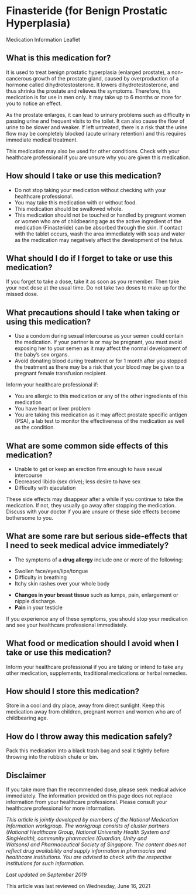 # Finasteride (for Benign Prostatic Hyperplasia)

Medication Information Leaflet

What is this medication for?
----------------------------

It is used to treat benign prostatic hyperplasia (enlarged prostate), a non-cancerous growth of the prostate gland, caused by overproduction of a hormone called dihydrotestosterone. It lowers dihydrotestosterone, and thus shrinks the prostate and relieves the symptoms. Therefore, this medication is for use in men only. It may take up to 6 months or more for you to notice an effect.

As the prostate enlarges, it can lead to urinary problems such as difficulty in passing urine and frequent visits to the toilet. It can also cause the flow of urine to be slower and weaker. If left untreated, there is a risk that the urine flow may be completely blocked (acute urinary retention) and this requires immediate medical treatment.

This medication may also be used for other conditions. Check with your healthcare professional if you are unsure why you are given this medication.

How should I take or use this medication?
-----------------------------------------

* Do not stop taking your medication without checking with your healthcare professional.
* You may take this medication with or without food.
* This medication should be swallowed whole.
* This medication should not be touched or handled by pregnant women or women who are of childbearing age as the active ingredient of the medication (Finasteride) can be absorbed through the skin. If contact with the tablet occurs, wash the area immediately with soap and water as the medication may negatively affect the development of the fetus.

What should I do if I forget to take or use this medication?
------------------------------------------------------------

If you forget to take a dose, take it as soon as you remember. Then take your next dose at the usual time. Do not take two doses to make up for the missed dose.

What precautions should I take when taking or using this medication?
--------------------------------------------------------------------

* Use a condom during sexual intercourse as your semen could contain the medication. If your partner is or may be pregnant, you must avoid exposing her to your semen as it may affect the normal development of the baby’s sex organs.
* Avoid donating blood during treatment or for 1 month after you stopped the treatment as there may be a risk that your blood may be given to a pregnant female transfusion recipient.

Inform your healthcare professional if:

* You are allergic to this medication or any of the other ingredients of this medication
* You have heart or liver problem
* You are taking this medication as it may affect prostate specific antigen (PSA), a lab test to monitor the effectiveness of the medication as well as the condition.

What are some common side effects of this medication?
-----------------------------------------------------

* Unable to get or keep an erection firm enough to have sexual intercourse
* Decreased libido (sex drive); less desire to have sex
* Difficulty with ejaculation

These side effects may disappear after a while if you continue to take the medication. If not, they usually go away after stopping the medication. Discuss with your doctor if you are unsure or these side effects become bothersome to you.

What are some rare but serious side-effects that I need to seek medical advice immediately?
-------------------------------------------------------------------------------------------

* The symptoms of a **drug allergy** include one or more of the following:

+ Swollen face/eyes/lips/tongue
+ Difficulty in breathing
+ Itchy skin rashes over your whole body

* **Changes in your breast tissue** such as lumps, pain, enlargement or nipple discharge.
* **Pain** in your testicle

If you experience any of these symptoms, you should stop your medication and see your healthcare professional immediately.

What food or medication should I avoid when I take or use this medication?
--------------------------------------------------------------------------

Inform your healthcare professional if you are taking or intend to take any other medication, supplements, traditional medications or herbal remedies.

How should I store this medication?
-----------------------------------

Store in a cool and dry place, away from direct sunlight. Keep this medication away from children, pregnant women and women who are of childbearing age.

How do I throw away this medication safely?
-------------------------------------------

Pack this medication into a black trash bag and seal it tightly before throwing into the rubbish chute or bin.

Disclaimer
----------

If you take more than the recommended dose, please seek medical advice immediately. The information provided on this page does not replace information from your healthcare professional. Please consult your healthcare professional for more information.

*This article is jointly developed by members of the National Medication Information workgroup. The workgroup consists of cluster partners (National Healthcare Group, National University Health System and SingHealth), community pharmacies (Guardian, Unity and Watsons) and Pharmaceutical Society of Singapore. The content does not reflect drug availability and supply information in pharmacies and healthcare institutions. You are advised to check with the respective institutions for such information.*

*Last updated on September 2019*

This article was last reviewed on
Wednesday, June 16, 2021